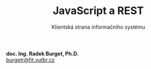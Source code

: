 <!-- .slide: class="title" -->

<div class="logo"></div>
<div class="main">
    <header>
        <h1>JavaScript a REST</h1>
        <p class="subtitle">Klientská strana informačního systému</p>
    </header>
    <p class="author" style="margin: 0"><strong>doc. Ing. Radek Burget, Ph.D.</strong><br>
        <a href="mailto:burgetr@fit.vutbr.cz">burgetr@fit.vutbr.cz</a>
    </p>
</div>
